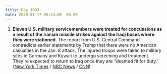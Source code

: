 ```yaml
---
title: Day 1093
date: 2020-01-17 05:24:00 -08:00
---
```


1. **Eleven U.S. military servicemembers were treated for concussions as a result of the Iranian missile strikes against the Iraqi bases where they were stationed**. The report from U.S. Central Command contradicts earlier statements by Trump that there were no American casualties in the Jan. 8 attack. The injured troops were taken to military sites in Germany and Kuwait to undergo screening and treatment. They're expected to return to Iraq once they are "deemed fit for duty." ([New York Times](https://www.nytimes.com/2020/01/17/world/middleeast/iran-strike-americans.html) / [NBC News](https://www.nbcnews.com/news/us-news/u-s-service-members-treated-concussions-after-iranian-missile-strikes-n1117556) / [CNN](https://www.cnn.com/2020/01/16/politics/service-members-injured-iran-strike/index.html))